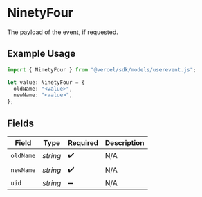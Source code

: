 # NinetyFour

The payload of the event, if requested.

## Example Usage

```typescript
import { NinetyFour } from "@vercel/sdk/models/userevent.js";

let value: NinetyFour = {
  oldName: "<value>",
  newName: "<value>",
};
```

## Fields

| Field              | Type               | Required           | Description        |
| ------------------ | ------------------ | ------------------ | ------------------ |
| `oldName`          | *string*           | :heavy_check_mark: | N/A                |
| `newName`          | *string*           | :heavy_check_mark: | N/A                |
| `uid`              | *string*           | :heavy_minus_sign: | N/A                |